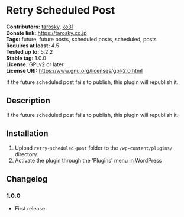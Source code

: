 # Retry Scheduled Post #
**Contributors:** [tarosky](https://profiles.wordpress.org/tarosky), [ko31](https://profiles.wordpress.org/ko31)  
**Donate link:** https://tarosky.co.jp  
**Tags:** future, future posts, scheduled posts, scheduled, posts  
**Requires at least:** 4.5  
**Tested up to:** 5.2.2  
**Stable tag:** 1.0.0  
**License:** GPLv2 or later  
**License URI:** https://www.gnu.org/licenses/gpl-2.0.html  

If the future scheduled post fails to publish, this plugin will republish it.

## Description ##

If the future scheduled post fails to publish, this plugin will republish it.

## Installation ##

1. Upload `retry-scheduled-post` folder to the `/wp-content/plugins/` directory.
1. Activate the plugin through the 'Plugins' menu in WordPress

## Changelog ##

### 1.0.0 ###
* First release.
